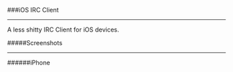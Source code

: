 ###iOS IRC Client
***
A less shitty IRC Client for iOS devices.

#####Screenshots
***

######iPhone
